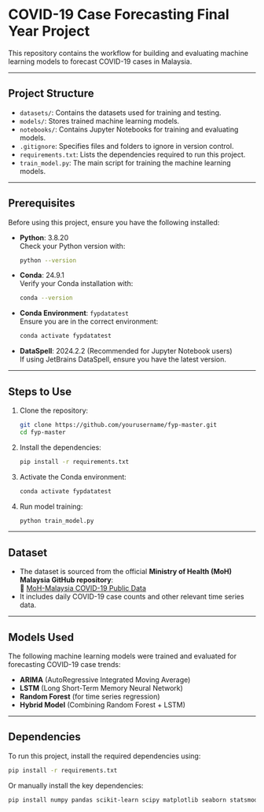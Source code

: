 # COVID-19 Case Forecasting Final Year Project

This repository contains the workflow for building and evaluating machine learning models to forecast COVID-19 cases in Malaysia.

---

## **Project Structure**
- `datasets/`: Contains the datasets used for training and testing.
- `models/`: Stores trained machine learning models.
- `notebooks/`: Contains Jupyter Notebooks for training and evaluating models.
- `.gitignore`: Specifies files and folders to ignore in version control.
- `requirements.txt`: Lists the dependencies required to run this project.
- `train_model.py`: The main script for training the machine learning models.

---

## **Prerequisites**
Before using this project, ensure you have the following installed:

- **Python**: 3.8.20  
  Check your Python version with:
  ```bash
  python --version
  ```
- **Conda**: 24.9.1  
  Verify your Conda installation with:
  ```bash
  conda --version
  ```
- **Conda Environment**: `fypdatatest`  
  Ensure you are in the correct environment:
  ```bash
  conda activate fypdatatest
  ```
- **DataSpell**: 2024.2.2 (Recommended for Jupyter Notebook users)  
  If using JetBrains DataSpell, ensure you have the latest version.

---

## **Steps to Use**
1. Clone the repository:
   ```bash
   git clone https://github.com/yourusername/fyp-master.git
   cd fyp-master
   ```

2. Install the dependencies:
   ```bash
   pip install -r requirements.txt
   ```

3. Activate the Conda environment:
   ```bash
   conda activate fypdatatest
   ```

4. Run model training:
   ```bash
   python train_model.py
   ```

---

## **Dataset**
- The dataset is sourced from the official **Ministry of Health (MoH) Malaysia GitHub repository**:  
  🔗 [MoH-Malaysia COVID-19 Public Data](https://github.com/MoH-Malaysia/covid19-public)
- It includes daily COVID-19 case counts and other relevant time series data.

---

## **Models Used**
The following machine learning models were trained and evaluated for forecasting COVID-19 case trends:
- **ARIMA** (AutoRegressive Integrated Moving Average)
- **LSTM** (Long Short-Term Memory Neural Network)
- **Random Forest** (for time series regression)
- **Hybrid Model** (Combining Random Forest + LSTM)

---

## **Dependencies**
To run this project, install the required dependencies using:

```bash
pip install -r requirements.txt
```

Or manually install the key dependencies:

```bash
pip install numpy pandas scikit-learn scipy matplotlib seaborn statsmodels tensorflow h5py joblib
```
